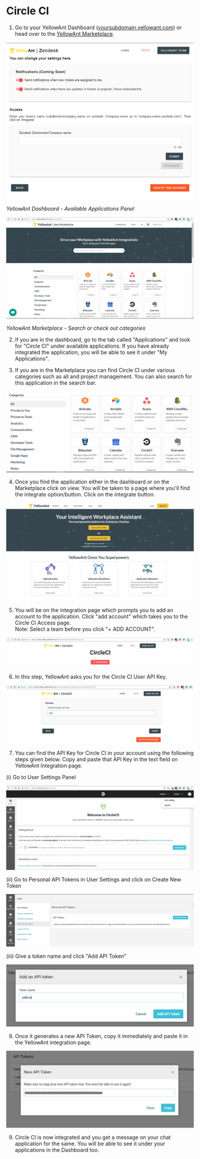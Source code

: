 # Circle CI

1. Go to your YellowAnt Dashboard \([yoursubdomain.yellowant.com](https://github.com/yellowanthq/yellowant-help-center/tree/bdad19066023aa6a8b667a1d6f05b72945b49759/yoursubdomain.yellowant.com)\) or head over to the [YellowAnt Marketplace](https://www.yellowant.com/marketplace). 

![](../../.gitbook/assets/image%20%2839%29.png)

_YellowAnt Dashboard - Available Applications Panel_

![](../../.gitbook/assets/image%20%28287%29.png)

_YellowAnt Marketplace - Search or check out categories_

2. If you are in the dashboard, go to the tab called "Applications" and look for "Circle CI" under available applications. If you have already integrated the application, you will be able to see it under "My Applications".

3. If you are in the Marketplace you can find Circle CI under various categories such as all and project management. You can also search for this application in the search bar.  


![](../../.gitbook/assets/image%20%2888%29.png)

4. Once you find the application either in the dashboard or on the Marketplace click on view. You will be taken to a page where you'll find the integrate option/button. Click on the integrate button.  


![](../../.gitbook/assets/image%20%2836%29.png)

5. You will be on the integration page which prompts you to add an account to the application. Click "add account" which takes you to the Circle CI Access page.  
Note: Select a team before you click "+ ADD ACCOUNT".  


![](../../.gitbook/assets/image%20%28137%29.png)

6. In this step, YellowAnt asks you for the Circle CI User API Key.  


![](../../.gitbook/assets/image%20%28112%29.png)

7. You can find the API Key for Circle CI in your account using the following steps given below. Copy and paste that API Key in the text field on YellowAnt Integration page.

\(i\) Go to User Settings Panel

![](../../.gitbook/assets/image%20%28283%29.png)

\(ii\) Go to Personal API Tokens in User Settings and click on Create New Token

![](../../.gitbook/assets/image%20%28135%29.png)

\(iii\) Give a token name and click "Add API Token"

![](../../.gitbook/assets/image%20%2893%29.png)

8. Once it generates a new API Token, copy it immediately and paste it in the YellowAnt integration page.

![](../../.gitbook/assets/image%20%28168%29.png)

9. Circle CI is now integrated and you get a message on your chat application for the same. You will be able to see it under your applications in the Dashboard too.

